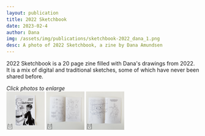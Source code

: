 ```yaml
---
layout: publication
title: 2022 Sketchbook
date: 2023-02-4
author: Dana
img: /assets/img/publications/sketchbook-2022_dana_1.png
desc: A photo of 2022 Sketchbook, a zine by Dana Amundsen
---
```


2022 Sketchbook is a 20 page zine filled with Dana's drawings from 2022. It is a mix of digital and traditional sketches, some of which have never been shared before.

*Click photos to enlarge*  
<a href="/assets/img/publications/sketchbook-2022_dana_1.png"><img src="/assets/img/publications/sketchbook-2022_dana_1.png" alt="A photo of the cover of 2022 Sketchbook, by Dana Amundsen. The cover features Dana’s original characters Tove and Merri dancing together. Merri is wearing a white military uniform and Tove is wearing black robes." width="100"></a>
<a href="/assets/img/publications/sketchbook-2022_dana_2.png"><img src="/assets/img/publications/sketchbook-2022_dana_2.png" alt="A photo showing some of the pages of the sketchbook filled with drawings and explanatory text." width="100"></a>
<a href="/assets/img/publications/sketchbook-2022_dana_3.png"><img src="/assets/img/publications/sketchbook-2022_dana_3.png" alt="A photo showing one of the previously unpublished illustrations featured in the zine, and also showing the hand stitched binding." width="100"></a>
